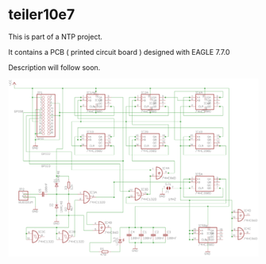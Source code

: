 # teiler10e7

This is part of a NTP project. 

It contains a PCB ( printed circuit board ) designed with EAGLE 7.7.0 

Description will follow soon. 

![circuitdiagram.png](/circuitdiagram.png)
